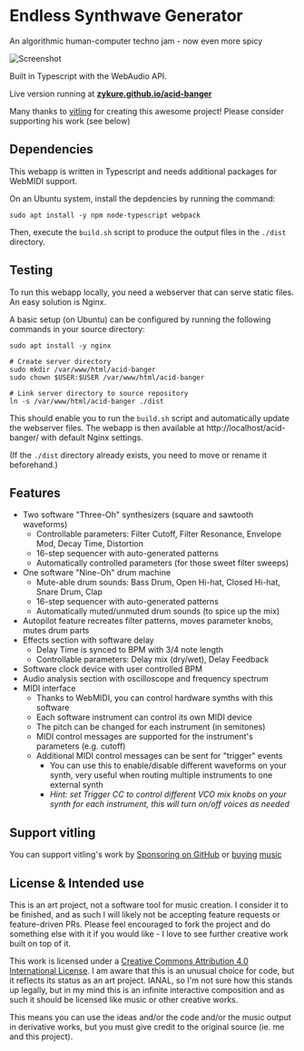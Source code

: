 # Endless Synthwave Generator

An algorithmic human-computer techno jam - now even more spicy

![Screenshot](https://github.com/zykure/acid-banger/blob/main/preview.png?raw=true)

Built in Typescript with the WebAudio API.

Live version running at [**zykure.github.io/acid-banger**](https://zykure.github.io/acid-banger/)

Many thanks to [vitling](https://music.vitling.xyz) for creating this awesome project! Please consider supporting his work (see below)

## Dependencies

This webapp is written in Typescript and needs additional packages for WebMIDI support.

On an Ubuntu system, install the depdencies by running the command:
```
sudo apt install -y npm node-typescript webpack
```

Then, execute the `build.sh` script to produce the output files in the `./dist` directory.

## Testing

To run this webapp locally, you need a webserver that can serve static files. An easy solution is Nginx.

A basic setup (on Ubuntu) can be configured by running the following commands in your source directory:
```
sudo apt install -y nginx

# Create server directory
sudo mkdir /var/www/html/acid-banger
sudo chown $USER:$USER /var/www/html/acid-banger

# Link server directory to source repository
ln -s /var/www/html/acid-banger ./dist
```

This should enable you to run the `build.sh` script and automatically update the webserver files. The webapp is then available at http://localhost/acid-banger/ with default Nginx settings.

(If the `./dist` directory already exists, you need to move or rename it beforehand.)


## Features

* Two software "Three-Oh" synthesizers (square and sawtooth waveforms)
  * Controllable parameters: Filter Cutoff, Filter Resonance, Envelope Mod, Decay Time, Distortion
  * 16-step sequencer with auto-generated patterns
  * Automatically controlled parameters (for those sweet filter sweeps)
* One software "Nine-Oh" drum machine
  * Mute-able drum sounds: Bass Drum, Open Hi-hat, Closed Hi-hat, Snare Drum, Clap
  * 16-step sequencer with auto-generated patterns
  * Automatically muted/unmuted drum sounds (to spice up the mix)
* Autopilot feature recreates filter patterns, moves parameter knobs, mutes drum parts
* Effects section with software delay
  * Delay Time is synced to BPM with 3/4 note length
  * Controllable parameters: Delay mix (dry/wet), Delay Feedback
* Software clock device with user controlled BPM
* Audio analysis section with oscilloscope and frequency spectrum
* MIDI interface
  * Thanks to WebMIDI, you can control hardware symths with this software
  * Each software instrument can control its own MIDI device
  * The pitch can be changed for each instrument (in semitones)
  * MIDI control messages are supported for the instrument's parameters (e.g. cutoff)
  * Additional MIDI control messages can be sent for "trigger" events
    * You can use this to enable/disable different waveforms on your synth, very useful when routing multiple instruments to one external synth
    * _Hint: set Trigger CC to control different VCO mix knobs on your synth for each instrument, this will turn on/off voices as needed_


## Support vitling

You can support vitling's work by [Sponsoring on GitHub](https://github.com/sponsors/vitling) or [buying](https://music.vitling.xyz) [music](https://edgenetwork.bandcamp.com/album/edge001-spaceport-lounge-music)

## License & Intended use

This is an art project, not a software tool for music creation. I consider it to be finished, and as such I will likely not be accepting feature requests or feature-driven PRs. Please feel encouraged to fork the project and do something else with it if you would like - I love to see further creative work built on top of it.

This work is licensed under a [Creative Commons Attribution 4.0 International License](http://creativecommons.org/licenses/by/4.0/). I am aware that this is an unusual choice for code, but it reflects its status as an art project. IANAL, so I'm not sure how this stands up legally, but in my mind this is an infinite interactive composition and as such it should be licensed like music or other creative works.

This means you can use the ideas and/or the code and/or the music output in derivative works, but you must give credit to the original source (ie. me and this project).
